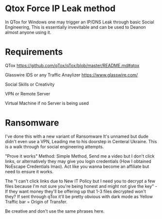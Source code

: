 # Qtox Force IP Leak method

In QTox for Windows one may trigger an IP/DNS Leak through basic Social Engineering, This is essentially invevitable and can be used to Deanon almost anyone using it.


# Requirements

QTox https://github.com/qTox/qTox/blob/master/README.md#qtox

Glasswire IDS or any Traffic Anaylizer https://www.glasswire.com/

Social Skills or Creativity

VPN or Remote Server

Virtual Machine if no Server is being used


# Ransomware 

I've done this with a new variant of Ransomware It's unnamed but dude didn't even use a VPN, Leading me to his doorstep in Centeral Ukraine. This is a walk through for social engineering attempts.


"Prove it works" Method: Simple Method, Send me a video but I don't click links, or alternatively they may give you login credentials (How I obtained NoEscape Credentials lmao). Act like you wanna become an affiliate but need to ensure it works.


The "I can't click links due to New IT Policy but I need you to decrypt a few files because I'm not sure you're being honest and might not give the key" - If they want money they'll be offering up that 1-3 files decrypted won't they? If sent through qTox it'll be pretty obvious with dark mode as Yellow Traffic bar = Origin of Transfer.


Be creative and don't use the same phrases here.
